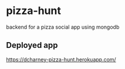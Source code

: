 # pizza-hunt
backend for a pizza social app using mongodb

## Deployed app
https://dcharney-pizza-hunt.herokuapp.com/
